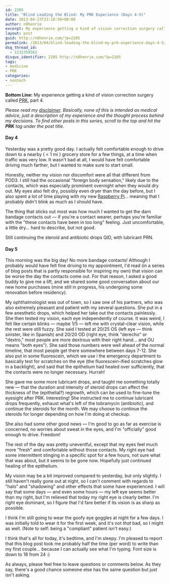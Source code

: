 ```yaml
---
id: 2205
title: "Blind Leading the Blind: My PRK Experience (Days 4-5)"
date: 2013-04-23T23:18:50+00:00
author: n8henrie
excerpt: My experience getting a kind of vision correction surgery called PRK, part 4.
layout: post
guid: http://n8henrie.com/?p=2205
permalink: /2013/04/blind-leading-the-blind-my-prk-experience-days-4-5/
dsq_thread_id:
  - 1232359363
disqus_identifier: 2205 http://n8henrie.com/?p=2205
tags:
- medicine
- PRK
categories:
- nontech
---
```

**Bottom Line:** My experience getting a kind of vision correction surgery called <a target="_blank" href="http://en.wikipedia.org/wiki/Photorefractive_keratectomy" title="Photorefractive keratectomy - Wikipedia, the free encyclopedia">PRK</a>, part 4.<!--more-->

_Please read my [disclaimer](http://n8henrie.com/disclaimer). Basically, none of this is intended as medical advice, just a description of my experience and the thought process behind my decisions. To find other posts in this series, scroll to the top and hit the **PRK** tag under the post title._

#### Day 4

Yesterday was a pretty good day. I actually felt comfortable enough to drive down to a nearby ( < 1 mi ) grocery store for a few things, at a time when traffic was very low. It wasn't bad at all, I would have felt comfortable driving much farther, but I wanted to make sure to start small.

Honestly, neither my vision nor discomfort were all that different from POD3. I still had the occasional "foreign body sensation," likely due to the contacts, which was especially prominent overnight when they would dry out. My eyes also felt dry, possibly even dryer than the day before, but I also spent a lot of time playing with my new <a target="_blank" href="http://www.raspberrypi.org/" title="Raspberry Pi | An ARM GNU/Linux box for $25. Take a byte!">Raspberry Pi</a>... meaning that I probably didn't blink as much as I should have.

The thing that sticks out most was how much I wanted to get the darn bandage contacts out — if you're a contact wearer, perhaps you're familiar with the "these contacts have been in too long" feeling. Just uncomfortable, a little dry... hard to describe, but not good.

Still continuing the steroid and antibiotic drops QID, with lubricant PRN.

#### Day 5

This morning was the big day! No more bandage contacts! Although I probably would have felt fine driving to my appointment, I'd read (in a series of blog posts that is partly responsible for inspiring my own) that vision can be worse the day the contacts come out. For that reason, I asked a good buddy to give me a lift, and we shared some good conversation about our new home purchases (mine still in progress, his undergoing some renovation before residency).

My ophthalmologist was out of town, so I saw one of his partners, who was also extremely pleasant and patient with my several questions. She put in a few anesthetic drops, which helped her take out the contacts painlessly. She then tested my vision, each eye independently of course. It was weird, I felt like certain blinks — maybe 1/5 — left me with crystal-clear vision, while the rest were still fuzzy. She said I tested at 20/25 OS (left eye — think sinister, like in Spanish) and 20/20 OD (right eye, think "derecho" or "dextro," most people are more dextrous with their right hand... and OU means "both eyes"). She said those numbers were well ahead of the normal timeline, that most people get there somewhere between days 7-12. She also put in some fluorescein, which we use i the emergency department to basically test for scratches on the eye (the fluorescein-ified scratches glow in a backlight), and said that the epithelium had healed over sufficiently, that the contacts were no longer necessary. Hurrah!

She gave me some more lubricant drops, and taught me something totally new — that the duration and intensity of steroid drops can affect the thickness of the (epithelial?) regrowth, which can be used to fine-tune the eyesight after PRK. Interesting! She instructed me to continue lubricant drops frequently, exhaust what's left of the tobramycin (antibiotic), and continue the steroids for the month. We may choose to continue the steroids for longer depending on how I'm doing at checkup.

She also had some other good news — I'm good to go as far as exercise is concerned, no worries about sweat in the eyes, and I'm "officially" good enough to drive. Freedom!

The rest of the day was pretty uneventful, except that my eyes feel much more "fresh" and comfortable without those contacts. My right eye had some intermittent stinging in a specific spot for a few hours, not sure what that was about, but it seems to be gone now. Hopefully just continued healing of the epithelium.

My vision may be a bit improved compared to yesterday, but only slightly. I still haven't really gone out at night, so I can't comment with regards to "halo" and "shadowing" and other effects that some have experienced. I will say that some days — and even some hours — my left eye seems better than my right, but I'm relieved that today my right eye is clearly better. I'm right eye dominant, so I figure that I'd fare better if its vision is as sharp as possible.

I think I'm still going to wear the goofy eye goggles at night for a few days. I was initially told to wear it for the first week, and it's not _that_ bad, so I might as well. (Note to self: being a "compliant" patient isn't easy.)

I think that's all for today, it's bedtime, and I'm sleepy. I'm pleased to report that this blog post took me probably half the time (per word) to write than my first couple... because I can actually see what I'm typing. Font size is down to 18 from 24 :)

As always, please feel free to leave questions or comments below. As they say, there's a good chance someone else has the same question but just isn't asking.